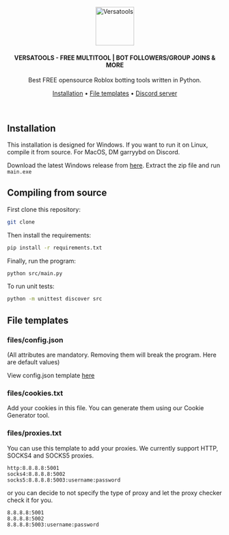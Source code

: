 <p align="center">
	<a href="https://discord.com/invite/kaz2XVGAya"><img src="https://cdn.discordapp.com/icons/1119803301295292458/eb9f9cd395ce2dbac016a4f5e7513054.webp" alt="Versatools" height="90" /></a>
</p>

<h4 align="center">VERSATOOLS - FREE MULTITOOL | BOT FOLLOWERS/GROUP JOINS & MORE</h4>
<p align="center">
	Best FREE opensource Roblox botting tools written in Python.
</p>

<p align="center">
	<a href="#installation">Installation</a> •
	<a href="#file-templates">File templates</a> •
	<a href="https://discord.com/invite/kaz2XVGAya">Discord server</a>
</p>
<br/>

## Installation

This installation is designed for Windows. If you want to run it on Linux, compile it from source. For MacOS, DM garryybd on Discord.

Download the latest Windows release from [here](https://github.com/GarryyBD/versatools/releases). Extract the zip file and run `main.exe`

## Compiling from source

First clone this repository:

```bash
git clone
```

Then install the requirements:

```bash
pip install -r requirements.txt
```

Finally, run the program:

```bash
python src/main.py
```

To run unit tests:

```bash
python -m unittest discover src
```

## File templates

### files/config.json

(All attributes are mandatory. Removing them will break the program.
Here are default values)

View config.json template [here](https://github.com/GarryyBD/versatools/blob/main/files/templates/config.json)

### files/cookies.txt

Add your cookies in this file. You can generate them using our Cookie Generator tool.

### files/proxies.txt

You can use this template to add your proxies. We currently support HTTP, SOCKS4 and SOCKS5 proxies.

```
http:8.8.8.8:5001
socks4:8.8.8.8:5002
socks5:8.8.8.8:5003:username:password
```

or you can decide to not specify the type of proxy and let the proxy checker check it for you.

```
8.8.8.8:5001
8.8.8.8:5002
8.8.8.8:5003:username:password
```
